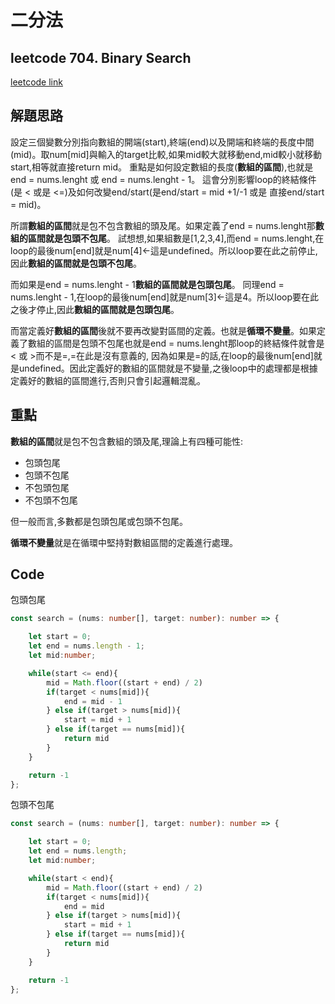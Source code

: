 # 二分法

## leetcode 704. Binary Search
[leetcode link](https://leetcode.com/problems/binary-search/)

## 解題思路
設定三個變數分別指向數組的開端(start),終端(end)以及開端和終端的長度中間(mid)。取num[mid]與輸入的target比較,如果mid較大就移動end,mid較小就移動start,相等就直接return mid。
重點是如何設定數組的長度(**數組的區間**),也就是end = nums.lenght 或 end = nums.lenght - 1。 這會分別影響loop的終結條件(是 < 或是 <=)及如何改變end/start(是end/start = mid +1/-1 或是 直接end/start = mid)。

所謂**數組的區間**就是包不包含數組的頭及尾。如果定義了end = nums.lenght那**數組的區間就是包頭不包尾**。
試想想,如果組數是[1,2,3,4],而end = nums.lenght,在loop的最後num[end]就是num[4]<-這是undefined。所以loop要在此之前停止,因此**數組的區間就是包頭不包尾**。

而如果是end = nums.lenght - 1**數組的區間就是包頭包尾**。
同理end = nums.lenght - 1,在loop的最後num[end]就是num[3]<-這是4。所以loop要在此之後才停止,因此**數組的區間就是包頭包尾**。

而當定義好**數組的區間**後就不要再改變對區間的定義。也就是**循環不變量**。如果定義了數組的區間是包頭不包尾也就是end = nums.lenght那loop的終結條件就會是 < 或 >而不是=,=在此是沒有意義的,
因為如果是=的話,在loop的最後num[end]就是undefined。因此定義好的數組的區間就是不變量,之後loop中的處理都是根據定義好的數組的區間進行,否則只會引起邏輯混亂。

## 重點
**數組的區間**就是包不包含數組的頭及尾,理論上有四種可能性:
+ 包頭包尾
+ 包頭不包尾
+ 不包頭包尾
+ 不包頭不包尾

但一般而言,多數都是包頭包尾或包頭不包尾。

**循環不變量**就是在循環中堅持對數組區間的定義進行處理。

## Code

包頭包尾

``` typescript
const search = (nums: number[], target: number): number => {

    let start = 0;
    let end = nums.length - 1;
    let mid:number;

    while(start <= end){
        mid = Math.floor((start + end) / 2)
        if(target < nums[mid]){
            end = mid - 1
        } else if(target > nums[mid]){
            start = mid + 1
        } else if(target == nums[mid]){
            return mid
        }
    }

    return -1
};
```

包頭不包尾

``` typescript
const search = (nums: number[], target: number): number => {

    let start = 0;
    let end = nums.length;
    let mid:number;

    while(start < end){
        mid = Math.floor((start + end) / 2)
        if(target < nums[mid]){
            end = mid
        } else if(target > nums[mid]){
            start = mid + 1
        } else if(target == nums[mid]){
            return mid
        }
    }

    return -1
};
```
